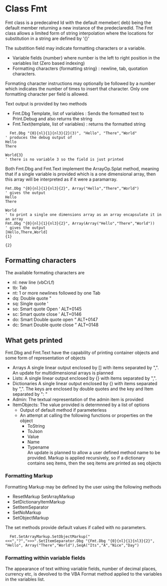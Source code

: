 # Class Fmt
Fmt class is a predecalred Id with the default memeber( deb) being the default member returning a new instance of the predeclaredId.
The Fmt class allows a limited form of string interpolation where the locations for substitution in a string are defined by '{}'

The substition field may indicate formatting characters or a variable.  

- Variable fields  {number} where number is the left to right position in the variables list (Zero based indexing)
- Formatting characters {formatting string} : newline, tab, quotation characters.

Formating character instructions may optionally be followed by a number which indicates the number of times to insert that character.  Only one formatting character per field is allowed.

Text output is provided by two methods
- Fmt.Dbg Template, list of variables : Sends the formatted text to Print.Debug and also returns the string
- Fmt.Text(template, list of variables) : returns the formatted string

```
  Fmt.Dbg "{0}{nl}{1}{nl3}{2}(3)", "Hello", "There","World"
' produces the debug output of
Hello
There

World{3}
' there is no variable 3 so the field is just printed
```
Both Fmt.Dbg and Fmt.Text implement the ArrayOp.Splat method, meaning that if a single variable is provided which is a one dimensional array, then this array will be interpreted as if it were a paramarray.
```
Fmt.Dbg "{0}{nl}{1}{nl3}{2}", Array("Hello","There","World")
' gives the output
Hello
There

World
' to print a single one dimensions array as an array encapsulate it in an array
Fmt.Dbg "{0}{nl}{1}{nl3}{2}", Array(Array("Hello","There","World"))
' gives the output
[Hello,There,World]
{1}

{2}
```
## Formatting characters
The available formating characters are
- nl: new line (vbCrLf)
- tb: Tab
- nt: 1 or more newlines followed by one Tab
- dq: Double quote "
- sq: Single quote '
- so: Smart quote Open ‘ ALT+0145
- sc: Smart quote close ’ ALT+0146
- do: Smart Double quote open “ ALT+0147
- dc: Smart Double quote close ” ALT+0148

## What gets printed
Fmt.Dbg and Fmt.Text have the capability of printing container objects and some form of representation of objects
- Arrays A single linear output enclosed by [] with items separated by ",".  An update for multidimensional arrays is planned
- Lists: A single linear output enclosed by {} with items separated by ",".
- Dictionaries A single linear output enclosed by {} with items separated by ",".  The keys are enclosed by double quotes and the key and Item separated by ": "
- Admin:  The textual representation of the admin item is provided
- ItemObjects: The value provided is determnned by a list of options
  - Output of default method if parameterless
  -  An attempt at calling the following functions or properties on the object
     - ToString
     - ToJson
     - Value
     - Name
     - Typename  
     An update is planned to allow a user defined method name to be provided.
Markup is applied recursively, so if a dictionary contains seq items, then the seq items are printed as seq objects
### Formatting Markup
Formatting Markup may be defined by the user using the following methods
- ResetMarkup
  SetArrayMarkup 
- SetDictionaryItemMarkup
- SetItemSeparator
- SetNoMarkup
- SetObjectMarkup

The set methods provide default values if called with no parameters.
```
  Fmt.SetArrayMarkup.SetObjectMarkup("<<<","?",">>>".SetItemSeparator.Dbg "{Fmt.Dbg "{0}{nl}{1}{nl3}{2}", "Hello", Array("There","World"),SeqA("Its","A","Nice","Day")
```       
### Formatting within variable fields
The appearance of text withing variable fields, number of decimal places, currency etc, is devolved to the VBA Format method applied to the variables in the variables list. 

